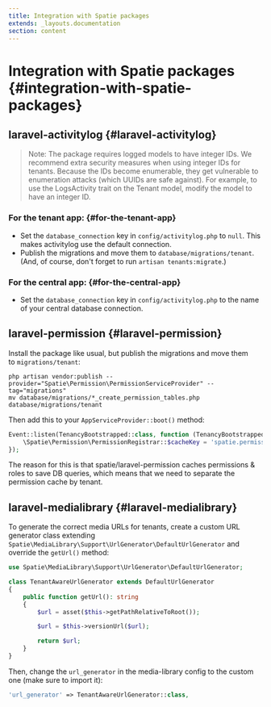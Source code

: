 ```yaml
---
title: Integration with Spatie packages
extends: _layouts.documentation
section: content
---
```


# Integration with Spatie packages {#integration-with-spatie-packages}

## **laravel-activitylog** {#laravel-activitylog}

> Note: The package requires logged models to have integer IDs. We recommend extra security measures when using integer IDs for tenants. Because the IDs become enumerable, they get vulnerable to enumeration attacks (which UUIDs are safe against).
> For example, to use the LogsActivity trait on the Tenant model, modify the model to have an integer ID.

### For the tenant app: {#for-the-tenant-app}

- Set the `database_connection` key in `config/activitylog.php` to `null`. This makes activitylog use the default connection.
- Publish the migrations and move them to `database/migrations/tenant`. (And, of course, don't forget to run `artisan tenants:migrate`.)

### For the central app: {#for-the-central-app}

- Set the `database_connection` key in `config/activitylog.php` to the name of your central database connection.

## **laravel-permission** {#laravel-permission}

Install the package like usual, but publish the migrations and move them to `migrations/tenant`:

```
php artisan vendor:publish --provider="Spatie\Permission\PermissionServiceProvider" --tag="migrations"
mv database/migrations/*_create_permission_tables.php database/migrations/tenant
```

Then add this to your `AppServiceProvider::boot()` method:

```php
Event::listen(TenancyBootstrapped::class, function (TenancyBootstrapped $event) {
    \Spatie\Permission\PermissionRegistrar::$cacheKey = 'spatie.permission.cache.tenant.' . $event->tenancy->tenant->id;
});
```

The reason for this is that spatie/laravel-permission caches permissions & roles to save DB queries, which means that we need to separate the permission cache by tenant.

## **laravel-medialibrary** {#laravel-medialibrary}

To generate the correct media URLs for tenants, create a custom URL generator class extending `Spatie\MediaLibrary\Support\UrlGenerator\DefaultUrlGenerator` and override the `getUrl()` method:

```php
use Spatie\MediaLibrary\Support\UrlGenerator\DefaultUrlGenerator;

class TenantAwareUrlGenerator extends DefaultUrlGenerator
{
    public function getUrl(): string
    {
        $url = asset($this->getPathRelativeToRoot());

        $url = $this->versionUrl($url);

        return $url;
    }
}
```

Then, change the `url_generator` in the media-library config to the custom one (make sure to import it):

```php
'url_generator' => TenantAwareUrlGenerator::class,
```
